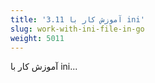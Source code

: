 ```yaml
---
title: '3.11 آموزش کار با ini'
slug: work-with-ini-file-in-go
weight: 5011
---
```


آموزش کار با ini...